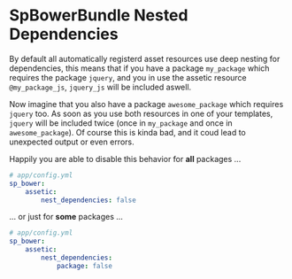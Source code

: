 SpBowerBundle Nested Dependencies
=================================

By default all automatically registerd asset resources use deep nesting for dependencies, this means that
if you have a package `my_package` which requires the package `jquery`, and you in use the assetic resource
`@my_package_js`, `jquery_js` will be included aswell.

Now imagine that you also have a package `awesome_package` which requires `jquery` too. As soon as you use both
resources in one of your templates, `jquery` will be included twice (once in `my_package` and once in `awesome_package`).
Of course this is kinda bad, and it coud lead to unexpected output or even errors.

Happily you are able to disable this behavior for **all** packages ...

```yml
# app/config.yml
sp_bower:
    assetic:
        nest_dependencies: false
```

... or just for **some** packages ...

```yml
# app/config.yml
sp_bower:
    assetic:
        nest_dependencies:
            package: false
```
